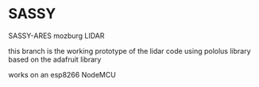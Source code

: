 # SASSY
SASSY-ARES mozburg LIDAR

this branch is the working prototype of the lidar code using pololus library
based on the adafruit library

works on an esp8266 NodeMCU

